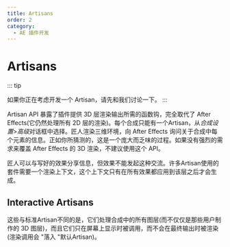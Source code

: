 ```yaml
---
title: Artisans
order: 2
category:
  - AE 插件开发
---
```


# Artisans

::: tip

如果你正在考虑开发一个 Artisan，请先和我们讨论一下。
:::

Artisan API 暴露了插件提供 3D 层渲染输出所需的函数钩，完全取代了 After Effects(它仍然处理所有 2D 层的渲染)。每个合成只能有一个Artisan，从*合成设置*>*高级*对话框中选择。匠人渲染三维环境，向 After Effects 询问关于合成中每个元素的信息。正如你所猜测的，这是一个庞大而乏味的过程。如果没有强烈的需求来覆盖 After Effects 的 3D 渲染，不建议使用这个 API。

匠人可以与写好的效果分享信息，但效果不能发起这种交流。许多Artisan使用的套件需要一个渲染上下文，这个上下文只有在所有效果都应用到该层之后才会生成。

## Interactive Artisans

这些与标准Artisan不同的是，它们处理合成中的所有图层(而不仅仅是那些用户制作的 3D 图层)，而且它们只在屏幕上显示时被调用，而不会在最终输出时被渲染(渲染调用会 "落入 "默认Artisan)。
